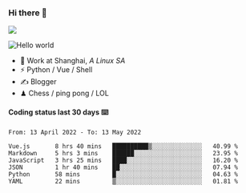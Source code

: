 ### Hi there 👋
![](https://komarev.com/ghpvc/?username=Xuhandsome)


<img src="https://github-readme-stats.vercel.app/api?username=XuHandsome&show_icons=true&theme=merko" alt="Hello world">

<br/>

- 🍻  Work at Shanghai, _A Linux SA_
- ⚡  Python / Vue / Shell
- ✍️  Blogger
- ♟  Chess / ping pong / LOL

#### Coding status last 30 days ⌨️

<!--START_SECTION:waka-->

```text
From: 13 April 2022 - To: 13 May 2022

Vue.js       8 hrs 40 mins   ██████████▒░░░░░░░░░░░░░░   40.99 %
Markdown     5 hrs 3 mins    ██████░░░░░░░░░░░░░░░░░░░   23.95 %
JavaScript   3 hrs 25 mins   ████░░░░░░░░░░░░░░░░░░░░░   16.20 %
JSON         1 hr 40 mins    ██░░░░░░░░░░░░░░░░░░░░░░░   07.94 %
Python       58 mins         █░░░░░░░░░░░░░░░░░░░░░░░░   04.63 %
YAML         22 mins         ▒░░░░░░░░░░░░░░░░░░░░░░░░   01.81 %
```

<!--END_SECTION:waka-->
